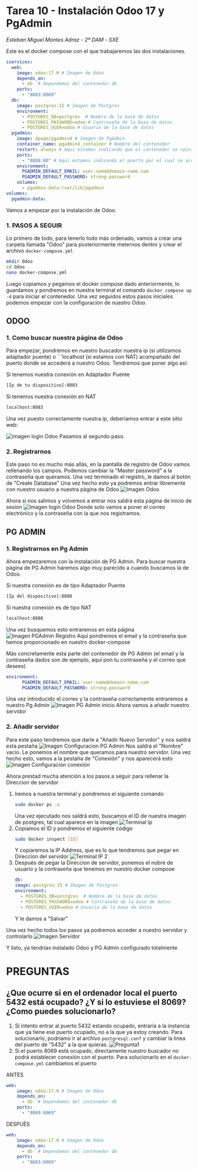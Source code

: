 # Tarea 10 - Instalación Odoo 17 y PgAdmin

*Esteban Miguel Montes Adraz* - *2º DAM* - *SXE*

Este es el docker compose con el que trabajaremos las dos instalaciones.
```yml
sservices:
  web:
    image: odoo:17.0 # Imagen de Odoo 
    depends_on:
      - db  # Dependemos del contenedor db
    ports:
      - "8083:8069"
  db:
    image: postgres:15 # Imagen de Postgres
    environment:
      - POSTGRES_DB=postgres  # Nombre de la base de datos
      - POSTGRES_PASSWORD=odoo # Contraseña de la base de datos
      - POSTGRES_USER=odoo # Usuario de la base de datos
  pgadmin:
    image: dpage/pgadmin4 # Imagen de PgAdmin
    container_name: pgadmin4_container # Nombre del contenedor
    restart: always # Aqui estamos indicando que el contenedor se reinicie siempre
    ports:
      - "8888:80" # Aqui estamos indicando el puerto por el cual se accedera a PgAdmin
    environment:
      PGADMIN_DEFAULT_EMAIL: user-name@domain-name.com
      PGADMIN_DEFAULT_PASSWORD: strong-password
    volumes:
      - pgadmin-data:/var/lib/pgadmin 
volumes:
  pgadmin-data:
  ```

Vamos a empezar por la instalación de Odoo.

### 1. PASOS A SEGUIR
Lo primero de todo, para tenerlo todo más ordenado, vamos a crear una carpeta llamada "Odoo" para posteriormente meternos dentro y crear el archivo ```docker-compose.yml```
```bash
mkdir Odoo
cd Odoo
nano docker-compose.yml
```
Luego copiamos y pegamos el docker compose dado anteriormente, lo guardamos y pondremos en nuestra terminal el comando ```docker compose up -d``` para iniciar el contenedor.
Una vez seguidos estos pasos iniciales podemos empezar con la configuración de nuestro Odoo.
## ODOO
### 1. Como buscar nuestra página de Odoo
Para empezar, pondremos en nuestro buscador nuestra ip (si utilizamos adaptador puente) o ```localhost (si estamos con NAT) acompañado del puerto donde se accederá a nuestro Odoo. Tendremos que poner algo así:

Si tenemos nuestra conexión en Adaptador Puente
```bash
[Ip de tu dispositivo]:8083
```

Si tenemos nuestra conexión en NAT
```bash
localhost:8083
```
Una vez puesto correctamente nuestra ip, deberíamos entrar a este sitio web:

![imagen login Odoo](imagenes/C1.png)
Pasamos al segundo paso.

### 2. Registrarnos
Este paso no es mucho más allás, en la pantalla de registro de Odoo vamos rellenando los campos. Podemos cambiar la "Master password" a la contraseña que queramos.
Una vez terminado el registro, le damos al botón de "Create Database"
Una vez hecho esto ya podremos entrar libremente con nuestro usuario a nuestra página de Odoo
![Imagen Odoo](imagenes/OdooTerminado.png)

Ahora si nos salimos y volvemos a entrar nos saldrá esta página de inicio de sesion 
![Imagen login Odoo](imagenes/OdooLogin.png)
Donde solo vamos a poner el correo electrónico y la contraseña con la que nos registramos.
## PG ADMIN
### 1. Registrarnos en Pg Admin
Ahora empezaremos con la instalación de PG Admin. Para buscar nuestra página de PG Admin haremos algo muy parecido a cuando buscamos la de Odoo.

Si nuestra conexión es de tipo Adaptador Puente
```bash
[Ip del dispositivo]:8888
```

Si nuestra conexión es de tipo NAT
```bash
localhost:8888
```

Una vez busquemos esto entraremos en esta página
![Imagen PGAdmin Registro](imagenes/PGAdmin.png)
Aquí pondremos el email y la contraseña que hemos proporcionado en nuestro docker-compose

Más concretamente esta parte del contenedor de PG Admin (el email y la contraseña dados son de ejemplo, aquí pon tu contraseña y el correo que desees)
```yml
environment:
      PGADMIN_DEFAULT_EMAIL: user-name@domain-name.com
      PGADMIN_DEFAULT_PASSWORD: strong-password
```

Una vez introducido el correo y la contraseña correctamente entraremos a nuestro Pg Admin
![Imagen PG Admin inicio](imagenes/PGAdminNormal.png)
Ahora vamos a añadir nuestro servidor

### 2. Añadir servidor
Para este paso tendremos que darle a "Añadir Nuevo Servidor" y nos saldrá esta pestaña
![Imagen Configuracion PG Admin](imagenes/PGAdminConfiguracion.png)
Nos saldrá el "Nombre" vacío. Le ponemos el nombre que queramos para nuestro servidor. 
Una vez hecho esto, vamos a la pestaña de "Conexión" y nos aparecerá esto
![Imagen Configuración conexión](imagenes/PGAdminConexion.png)

Ahora prestad mucha atención a los pasos a seguir para rellenar la Direccion de servidor
 1. Iremos a nuestra terminal y pondremos el siguiente comando
    ```bash
    sudo docker ps -a
    ```
    Una vez ejecutado nos saldrá esto, buscamos el ID de nuestra imagen de postgres, tal cual aparece en la imagen
    ![Terminal Ip](imagenes/IpTerminal.png)
2. Copiamos el ID y pondremos el siguiente código
    ```bash
    sudo docker inspect [ID]
    ```
    Y copiaremos la IP Address, que es lo que tendremos que pegar en Direccion del servidor
    ![Terminal IP 2](imagenes/IpTerminal2.png)
3. Después de pegar la Direccion de servidor, ponemos el nobre de usuario y la contraseña que tenemos en nuestro docker compose
    ```yml
    db:
    image: postgres:15 # Imagen de Postgres
    environment:
      - POSTGRES_DB=postgres  # Nombre de la base de datos
      - POSTGRES_PASSWORD=odoo # Contraseña de la base de datos
      - POSTGRES_USER=odoo # Usuario de la base de datos
    ```
    Y le damos a "Salvar"

Una vez hecho todos los pasos ya podremos acceder a nuestro servidor y controlarlo
![Imagen Servidor](imagenes/PgAdminServidor.png)

Y listo, ya tendrías instalado Odoo y PG Admin configurado totalmente

# PREGUNTAS

## ¿Que ocurre si en el ordenador local el puerto 5432 está ocupado? ¿Y si lo estuviese el 8069? ¿Como puedes solucionarlo?
1. Si intento entrar al puerto 5432 estando ocupado, entraría a la instancia que ya tiene ese puerto ocupado, no a la que ya estoy creando. Para solucionarlo, podríamo ir al archivo ```postgresql.conf``` y cambiar la linea del puerto de "5432" a la que quieras.
![Pregunta1](imagenes/Pregunta1.png)
2. Si el puerto 8069 está ocupado, directamente nuestro buscador no podrá establecer conexión con el puerto. Para solucionarlo en el ```docker-compose.yml``` cambiamos el puerto

ANTES
```yml
web:
    image: odoo:17.0 # Imagen de Odoo 
    depends_on:
      - db  # Dependemos del contenedor db
    ports:
      - "8069:8069"
```

DESPUÉS
```yml
web:
    image: odoo:17.0 # Imagen de Odoo 
    depends_on:
      - db  # Dependemos del contenedor db
    ports:
      - "8083:8069"
```